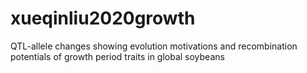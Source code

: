 # xueqinliu2020growth
QTL-allele changes showing evolution motivations and recombination potentials of growth period traits in global soybeans
